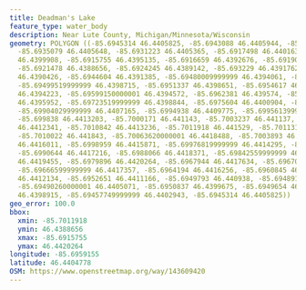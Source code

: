 ```yaml
---
title: Deadman's Lake
feature_type: water_body
description: Near Lute County, Michigan/Minnesota/Wisconsin
geometry: POLYGON ((-85.6945314 46.4405825, -85.6943088 46.4405944, -85.6940817 46.4405254,
  -85.6935079 46.4405648, -85.6931223 46.4405365, -85.6917498 46.4401635, -85.6916032
  46.4399908, -85.6915755 46.4395135, -85.6916659 46.4392676, -85.69190519999999 46.4389492,
  -85.6921478 46.4388656, -85.6924245 46.4389142, -85.693229 46.4391762, -85.69393169999999
  46.4390426, -85.6944604 46.4391385, -85.69480009999999 46.4394061, -85.6948474 46.4397891,
  -85.69499519999999 46.4398715, -85.6951337 46.4398651, -85.6954617 46.4395788, -85.6957395
  46.4394223, -85.69599150000001 46.4394572, -85.6962381 46.439574, -85.69649510000001
  46.4395952, -85.69723519999999 46.4398844, -85.6975604 46.4400904, -85.697693 46.4402548,
  -85.69904029999999 46.4407165, -85.6994938 46.4409775, -85.69956139999999 46.4412785,
  -85.699838 46.4413203, -85.7000171 46.441143, -85.7003237 46.441137, -85.7008671
  46.4412341, -85.7010842 46.4413236, -85.7011918 46.441529, -85.7011313 46.4417339,
  -85.7010022 46.441843, -85.70063620000001 46.4418488, -85.7003893 46.4417866, -85.7000343
  46.4416011, -85.6998959 46.4415871, -85.69976819999999 46.4414295, -85.6993928 46.4413601,
  -85.6990644 46.4417216, -85.6988066 46.4418371, -85.69842559999999 46.441884, -85.69844500000001
  46.4419455, -85.6979896 46.4420264, -85.6967944 46.4417634, -85.6967058 46.4416948,
  -85.69666599999999 46.4417357, -85.6964194 46.4416256, -85.6960845 46.4413854, -85.6956898
  46.4412134, -85.6952651 46.4411166, -85.6949793 46.440938, -85.69489160000001 46.4407122,
  -85.69490260000001 46.4405071, -85.6950837 46.4399675, -85.6949654 46.4399056, -85.6947973
  46.4398915, -85.69457749999999 46.4402943, -85.6945314 46.4405825))
geo_error: 100.0
bbox:
  xmin: -85.7011918
  ymin: 46.4388656
  xmax: -85.6915755
  ymax: 46.4420264
longitude: -85.6959155
latitude: 46.4404778
OSM: https://www.openstreetmap.org/way/143609420
---
```

